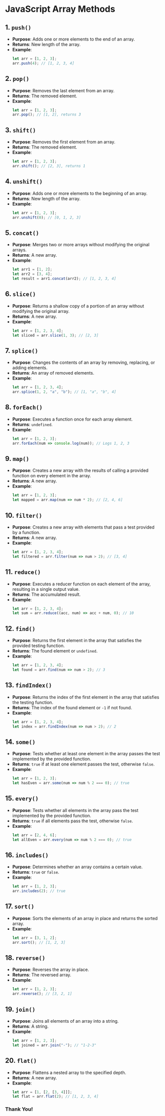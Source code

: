 # JavaScript Array Methods

## 1. `push()`
- **Purpose**: Adds one or more elements to the end of an array.
- **Returns**: New length of the array.
- **Example**:
    ```js
    let arr = [1, 2, 3];
    arr.push(4); // [1, 2, 3, 4]
    ```

## 2. `pop()`
- **Purpose**: Removes the last element from an array.
- **Returns**: The removed element.
- **Example**:
    ```js
    let arr = [1, 2, 3];
    arr.pop(); // [1, 2], returns 3
    ```

## 3. `shift()`
- **Purpose**: Removes the first element from an array.
- **Returns**: The removed element.
- **Example**:
    ```js
    let arr = [1, 2, 3];
    arr.shift(); // [2, 3], returns 1
    ```

## 4. `unshift()`
- **Purpose**: Adds one or more elements to the beginning of an array.
- **Returns**: New length of the array.
- **Example**:
    ```js
    let arr = [1, 2, 3];
    arr.unshift(0); // [0, 1, 2, 3]
    ```

## 5. `concat()`
- **Purpose**: Merges two or more arrays without modifying the original arrays.
- **Returns**: A new array.
- **Example**:
    ```js
    let arr1 = [1, 2];
    let arr2 = [3, 4];
    let result = arr1.concat(arr2); // [1, 2, 3, 4]
    ```

## 6. `slice()`
- **Purpose**: Returns a shallow copy of a portion of an array without modifying the original array.
- **Returns**: A new array.
- **Example**:
    ```js
    let arr = [1, 2, 3, 4];
    let sliced = arr.slice(1, 3); // [2, 3]
    ```

## 7. `splice()`
- **Purpose**: Changes the contents of an array by removing, replacing, or adding elements.
- **Returns**: An array of removed elements.
- **Example**:
    ```js
    let arr = [1, 2, 3, 4];
    arr.splice(1, 2, "a", "b"); // [1, "a", "b", 4]
    ```

## 8. `forEach()`
- **Purpose**: Executes a function once for each array element.
- **Returns**: `undefined`.
- **Example**:
    ```js
    let arr = [1, 2, 3];
    arr.forEach(num => console.log(num)); // Logs 1, 2, 3
    ```

## 9. `map()`
- **Purpose**: Creates a new array with the results of calling a provided function on every element in the array.
- **Returns**: A new array.
- **Example**:
    ```js
    let arr = [1, 2, 3];
    let mapped = arr.map(num => num * 2); // [2, 4, 6]
    ```

## 10. `filter()`
- **Purpose**: Creates a new array with elements that pass a test provided by a function.
- **Returns**: A new array.
- **Example**:
    ```js
    let arr = [1, 2, 3, 4];
    let filtered = arr.filter(num => num > 2); // [3, 4]
    ```

## 11. `reduce()`
- **Purpose**: Executes a reducer function on each element of the array, resulting in a single output value.
- **Returns**: The accumulated result.
- **Example**:
    ```js
    let arr = [1, 2, 3, 4];
    let sum = arr.reduce((acc, num) => acc + num, 0); // 10
    ```

## 12. `find()`
- **Purpose**: Returns the first element in the array that satisfies the provided testing function.
- **Returns**: The found element or `undefined`.
- **Example**:
    ```js
    let arr = [1, 2, 3, 4];
    let found = arr.find(num => num > 2); // 3
    ```

## 13. `findIndex()`
- **Purpose**: Returns the index of the first element in the array that satisfies the testing function.
- **Returns**: The index of the found element or `-1` if not found.
- **Example**:
    ```js
    let arr = [1, 2, 3, 4];
    let index = arr.findIndex(num => num > 2); // 2
    ```

## 14. `some()`
- **Purpose**: Tests whether at least one element in the array passes the test implemented by the provided function.
- **Returns**: `true` if at least one element passes the test, otherwise `false`.
- **Example**:
    ```js
    let arr = [1, 2, 3];
    let hasEven = arr.some(num => num % 2 === 0); // true
    ```

## 15. `every()`
- **Purpose**: Tests whether all elements in the array pass the test implemented by the provided function.
- **Returns**: `true` if all elements pass the test, otherwise `false`.
- **Example**:
    ```js
    let arr = [2, 4, 6];
    let allEven = arr.every(num => num % 2 === 0); // true
    ```

## 16. `includes()`
- **Purpose**: Determines whether an array contains a certain value.
- **Returns**: `true` or `false`.
- **Example**:
    ```js
    let arr = [1, 2, 3];
    arr.includes(2); // true
    ```

## 17. `sort()`
- **Purpose**: Sorts the elements of an array in place and returns the sorted array.
- **Example**:
    ```js
    let arr = [3, 1, 2];
    arr.sort(); // [1, 2, 3]
    ```

## 18. `reverse()`
- **Purpose**: Reverses the array in place.
- **Returns**: The reversed array.
- **Example**:
    ```js
    let arr = [1, 2, 3];
    arr.reverse(); // [3, 2, 1]
    ```

## 19. `join()`
- **Purpose**: Joins all elements of an array into a string.
- **Returns**: A string.
- **Example**:
    ```js
    let arr = [1, 2, 3];
    let joined = arr.join("-"); // "1-2-3"
    ```

## 20. `flat()`
- **Purpose**: Flattens a nested array to the specified depth.
- **Returns**: A new array.
- **Example**:
    ```js
    let arr = [1, [2, [3, 4]]];
    let flat = arr.flat(2); // [1, 2, 3, 4]
    ```
### Thank You!